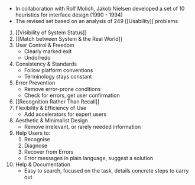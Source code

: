 - In collaboration with Rolf Molich, Jakob Nielsen developed a set of 10 heuristics for interface design (1990 - 1994)
- The revised set based on an analysis of 249 [[Usability]] problems

1. [[Visibility of System Status]]
2. [[Match between System & the Real World]]
3. User Control & Freedom
	- Clearly marked exit
	- Undo/redo
4. Consistency & Standards
	- Follow platform conventions
	- Terminology stays constant
5. Error Prevention
	- Remove error-prone conditions
	- Check for errors, get user confirmation
6. [[Recognition Rather Than Recall]]
7. Flexibility & Efficiency of Use
	- Add accelerators for expert users
8. Aesthetic & Minimalist Design
	- Remove irrelevant, or rarely needed information
9. Help Users to:
	1. Recognise
	2. Diagnose
	3. Recover from Errors
	- Error messages in plain language, suggest a solution
10. Help & Documentation
	- Easy to search, focused on the task, details concrete steps to carry out
